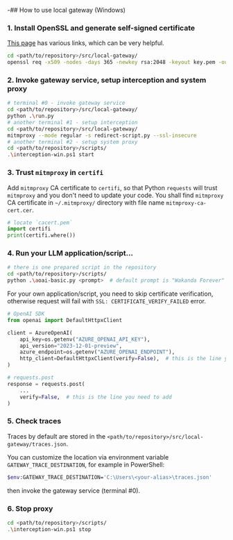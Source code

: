 -## How to use local gateway (Windows)

### 1. Install OpenSSL and generate self-signed certificate

[This page](https://slproweb.com/products/Win32OpenSSL.html) has various links, which can be very helpful.

```bash
cd <path/to/repository>/src/local-gateway/
openssl req -x509 -nodes -days 365 -newkey rsa:2048 -keyout key.pem -out cert.pem
```

### 2. Invoke gateway service, setup interception and system proxy

```bash
# terminal #0 - invoke gateway service
cd <path/to/repository>/src/local-gateway/
python .\run.py
# another terminal #1 - setup interception
cd <path/to/repository>/src/local-gateway/
mitmproxy --mode regular -s redirect-script.py --ssl-insecure
# another terminal #2 - setup system proxy
cd <path/to/repository>/scripts/
.\interception-win.ps1 start
```

### 3. Trust `mitmproxy` in `certifi`

Add `mitmproxy` CA certificate to `certifi`, so that Python `requests` will trust `mitmproxy` and you don't need to update your code. You shall find `mitmproxy` CA certificate in `~/.mitmproxy/` directory with file name `mitmproxy-ca-cert.cer`.

```python
# locate `cacert.pem`
import certifi
print(certifi.where())
```

### 4. Run your LLM application/script...

```bash
# there is one prepared script in the repository
cd <path/to/repository>/scripts/
python .\aoai-basic.py <prompt>  # default prompt is "Wakanda Forever"
```

For your own application/script, you need to skip certificate verification, otherwise request will fail with `SSL: CERTIFICATE_VERIFY_FAILED` error.

```python
# OpenAI SDK
from openai import DefaultHttpxClient

client = AzureOpenAI(
    api_key=os.getenv("AZURE_OPENAI_API_KEY"),
    api_version="2023-12-01-preview",
    azure_endpoint=os.getenv("AZURE_OPENAI_ENDPOINT"),
    http_client=DefaultHttpxClient(verify=False),  # this is the line you need to add
)

# requests.post
response = requests.post(
    ...
    verify=False,  # this is the line you need to add
)
```

### 5. Check traces

Traces by default are stored in the `<path/to/repository>/src/local-gateway/traces.json`.

You can customize the location via environment variable `GATEWAY_TRACE_DESTINATION`, for example in PowerShell:

```bash
$env:GATEWAY_TRACE_DESTINATION='C:\Users\<your-alias>\traces.json'
```

then invoke the gateway service (terminal #0).

### 6. Stop proxy

```bash
cd <path/to/repository>/scripts/
.\interception-win.ps1 stop
```

